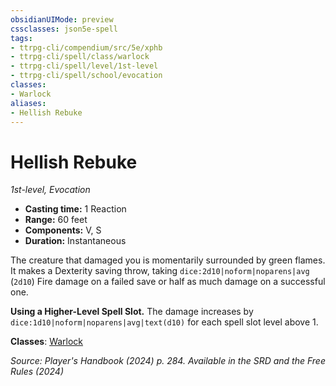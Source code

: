 ```yaml
---
obsidianUIMode: preview
cssclasses: json5e-spell
tags:
- ttrpg-cli/compendium/src/5e/xphb
- ttrpg-cli/spell/class/warlock
- ttrpg-cli/spell/level/1st-level
- ttrpg-cli/spell/school/evocation
classes:
- Warlock
aliases:
- Hellish Rebuke
---
```

# Hellish Rebuke
*1st-level, Evocation*  


- **Casting time:** 1 Reaction
- **Range:** 60 feet
- **Components:** V, S
- **Duration:** Instantaneous

The creature that damaged you is momentarily surrounded by green flames. It makes a Dexterity saving throw, taking `dice:2d10|noform|noparens|avg` (`2d10`) Fire damage on a failed save or half as much damage on a successful one.

**Using a Higher-Level Spell Slot.** The damage increases by `dice:1d10|noform|noparens|avg|text(d10)` for each spell slot level above 1.

**Classes**: [Warlock](/3-Mechanics/CLI/lists/list-spells-classes-warlock.md)

*Source: Player's Handbook (2024) p. 284. Available in the <span title='Systems Reference Document (5.2)'>SRD</span> and the Free Rules (2024)*